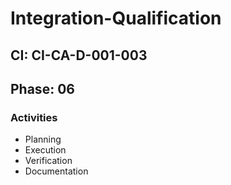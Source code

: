 # Integration-Qualification

## CI: CI-CA-D-001-003
## Phase: 06

### Activities
- Planning
- Execution
- Verification
- Documentation
